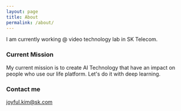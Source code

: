 ```yaml
---
layout: page
title: About
permalink: /about/
---
```


I am currently working @ video technology lab in SK Telecom.

### Current Mission

My current mission is to create AI Technology that have an impact on people who use our life platform.
Let's do it with deep learning.

### Contact me

[joyful.kim@sk.com](mailto:joyful.kim@sk.com)